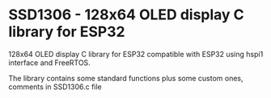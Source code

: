 # SSD1306 - 128x64 OLED display C library for ESP32

128x64 OLED display C library for ESP32 compatible with ESP32 using hspi1 interface and FreeRTOS.

The library contains some standard functions plus some custom ones, comments in SSD1306.c file
